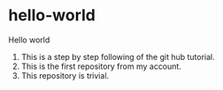 # hello-world
Hello world
1. This is a step by step following of the git hub tutorial. 
2. This is the first repository from my account.
3. This repository is trivial. 

